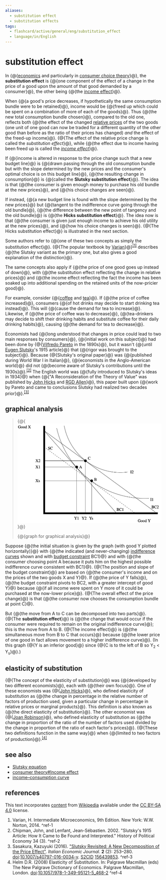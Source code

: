 ```yaml
---
aliases:
  - substitution effect
  - substitution effects
tags:
  - flashcard/active/general/eng/substitution_effect
  - language/in/English
---
```


# substitution effect

In {@{[economics](economics.md) and particularly in [consumer choice theory](consumer%20choice.md)}@}, the __substitution effect__ is {@{one component of the effect of a change in the price of a good upon the amount of that good demanded by a consumer}@}, the other being {@{the [income effect](consumer%20choice.md#income%20effect)}@}. <!--SR:!2028-12-29,1176,352!2026-11-17,517,312!2025-11-30,294,332-->

When {@{a good's price decreases, if hypothetically the same consumption bundle were to be retained}@}, income would be {@{freed up which could be spent on a combination of more of each of the goods}@}. Thus {@{the new total consumption bundle chosen}@}, compared to the old one, reflects both {@{the effect of the changed [relative prices](relative%20price.md) of the two goods (one unit of one good can now be traded for a different quantity of the other good than before as the ratio of their prices has changed) _and_ the effect of the freed-up income}@}. {@{The effect of the relative price change is called the _substitution effect_}@}, while {@{the effect due to income having been freed up is called the _[income effect](consumer%20choice.md#income%20effect)_}@}. <!--SR:!2025-11-11,281,332!2025-12-03,297,332!2028-01-24,841,332!2026-04-02,339,292!2025-12-05,299,332!2027-12-12,846,332-->

If {@{income is altered in response to the price change such that a new budget line}@} is {@{drawn passing through the old consumption bundle but with the slope determined by the new prices and the consumer's optimal choice is on this budget line}@}, {@{the resulting change in consumption}@} is {@{called the __Slutsky substitution effect__}@}. The idea is that {@{the consumer is given enough money to purchase his old bundle at the new prices}@}, and {@{his choice changes are seen}@}. <!--SR:!2029-01-11,1185,352!2026-09-03,392,272!2025-12-04,298,332!2026-08-28,479,312!2027-09-20,786,332!2025-12-04,298,332-->

If instead, {@{a new budget line is found with the slope determined by the new prices}@} but {@{tangent to the indifference curve going through the old bundle}@}, {@{the difference between the new point of tangency and the old bundle}@} is {@{the __Hicks substitution effect__}@}. The idea now is that {@{the consumer is given just enough income to achieve his old utility at the new prices}@}, and {@{how his choice changes is seen}@}. {@{The Hicks substitution effect}@} is illustrated in the next section. <!--SR:!2026-05-08,272,292!2026-04-15,349,292!2025-11-05,276,332!2026-04-03,340,292!2025-12-05,299,332!2028-12-25,1173,352!2025-11-02,274,332-->

Some authors refer to {@{one of these two concepts as simply the substitution effect}@}. {@{The popular textbook by [Varian](Hal%20Varian.md)}@}<sup>[\[1\]](#^ref-1)</sup> describes {@{the Slutsky variant as the primary one, but also gives a good explanation of the distinction}@}. <!--SR:!2025-11-02,274,332!2025-11-30,294,332!2026-11-20,539,312-->

The same concepts also apply if {@{the price of one good goes up instead of down}@}, with {@{the substitution effect reflecting the change in relative prices}@} and {@{the income effect reflecting the fact the income has been soaked up into additional spending on the retained units of the now-pricier good}@}. <!--SR:!2025-12-03,297,332!2027-09-30,802,332!2027-10-16,815,332-->

For example, consider {@{[coffee](coffee.md) and [tea](tea.md)}@}. If {@{the price of coffee increased}@}, consumers {@{of hot drinks may decide to start drinking tea instead}@}. This will {@{cause the demand for tea to increase}@}. Likewise, if {@{the price of coffee was to decrease}@}, {@{tea-drinkers may decide to shift their drinking habits and substitute coffee for their daily drinking habits}@}, causing {@{the demand for tea to decrease}@}. <!--SR:!2027-10-02,803,332!2025-12-01,295,332!2025-11-01,273,332!2027-08-24,773,332!2025-12-04,298,332!2027-04-15,673,332!2025-12-01,295,332-->

Economists had {@{long understood that changes in price could lead to two main responses by consumers}@}, {@{initial work on this subject}@} had been done by {@{[Vilfredo Pareto](Vilfredo%20Pareto.md) in the 1890s}@}, but it wasn't {@{until [Eugen Slutsky](Eugen%20Slutsky.md)'s 1915 article}@} that {@{rigor was brought to the subject}@}. Because {@{Slutsky's original paper}@} was {@{published during World War I in Italian}@}, {@{economists in the Anglo-American world}@} did not {@{become aware of Slutsky's contributions until the 1930s}@}.<sup>[\[2\]](#^ref-2)</sup> The English world was {@{fully introduced to Slutsky's ideas in 1934}@} when {@{"A Reconsideration of the Theory of Value" was published by [John Hicks](John%20Hicks.md) and [RGD Allen](R.%20G.%20D.%20Allen.md)}@}, this paper built upon {@{work by Pareto and came to conclusions Slutsky had realized two decades prior}@}.<sup>[\[3\]](#^ref-3)</sup> <!--SR:!2025-11-07,278,332!2025-12-03,297,332!2026-07-04,441,312!2028-03-12,915,332!2025-12-02,296,332!2025-12-01,295,332!2027-06-28,658,312!2026-11-16,535,312!2026-02-22,337,292!2026-07-03,440,312!2026-01-19,103,383!2026-01-18,102,383-->

## graphical analysis

> {@{![graph for graphical analysis](../../archives/Wikimedia%20Commons/Hicks%20Substitution%20effect.svg)}@}
>
> {@{graph for graphical analysis}@} <!--SR:!2025-12-06,300,332!2025-12-02,296,332-->

Suppose {@{the initial situation is given by the graph (with good Y plotted horizontally)}@} with {@{the indicated (and never-changing) [indifference curves](indifference%20curve.md) shown and with [budget constraint](budget%20constraint.md) BC1}@} and with {@{the consumer choosing point A because it puts him on the highest possible indifference curve consistent with BC1}@}. {@{The position and slope of the budget constraint}@} are based on {@{the consumer's income and on the prices of the two goods X and Y}@}. If {@{the price of Y falls}@}, {@{the budget constraint pivots to BC2, with a greater intercept of good Y}@} because {@{if all income were spent on Y more of it could be purchased at the now-lower price}@}. {@{The overall effect of the price change}@} is that {@{the consumer now chooses the consumption bundle at point C}@}. <!--SR:!2027-08-15,764,332!2025-12-06,300,332!2026-02-23,311,292!2025-12-06,300,332!2025-10-27,269,332!2025-11-30,294,332!2026-11-02,502,312!2027-10-09,809,332!2025-11-10,280,332!2025-10-15,260,332-->

But {@{the move from A to C can be decomposed into two parts}@}. {@{The __substitution effect__}@} is {@{the change that would occur if the consumer were required to remain on the original indifference curve}@}; this is the move from A to B. {@{The income effect}@} is {@{the simultaneous move from B to C that occurs}@} because {@{the lower price of one good in fact allows movement to a higher indifference curve}@}. (In this graph {@{Y is an inferior good}@} since {@{C is to the left of B so Y<sub>2</sub> < Y<sub>s</sub>}@}.) <!--SR:!2025-12-02,296,332!2025-11-09,279,332!2025-12-05,299,332!2027-04-14,672,332!2025-12-05,299,332!2025-10-25,267,330!2025-11-11,281,332!2026-04-04,340,292-->

## elasticity of substitution

{@{The concept of the elasticity of substitution}@} was {@{developed by two different economists}@}, each with {@{their own focus}@}. One of these economists was {@{[John Hicks](John%20Hicks.md)}@}, who defined elasticity of substitution as {@{the change in percentage in the relative number of factors of production used, given a particular change in percentage in relative prices or marginal products}@}. This definition is also known as {@{the direct elasticity of substitution}@}. The other economist was {@{[Joan Robinson](Joan%20Robinson.md)}@}, who defined elasticity of substitution as {@{the change in proportion of the ratio of the number of factors used divided by the change in proportion of the ratio of each factor's prices}@}. {@{These two definitions function in the same way}@} when {@{limited to two factors of production}@}.<sup>[\[4\]](#^ref-4)</sup> <!--SR:!2025-11-06,277,332!2027-09-25,798,332!2025-10-26,268,332!2025-11-12,282,332!2026-09-02,377,232!2026-02-16,331,292!2026-05-26,416,312!2026-04-11,346,292!2027-03-14,652,332!2025-12-06,300,332-->

## see also

- [Slutsky equation](Slutsky%20equation.md)
- [consumer theory#Income effect](consumer%20choice.md#income%20effect)
- [income–consumption curve](income–consumption%20curve.md)

## references

This text incorporates [content](https://en.wikipedia.org/wiki/substitution_effect) from [Wikipedia](Wikipedia.md) available under the [CC BY-SA 4.0](https://creativecommons.org/licenses/by-sa/4.0/) license.

1. Varian, H. Intermediate Microeconomics, 9th Edition. New York: W.W. Norton, 2014. <a id="^ref-1"></a>^ref-1
2. Chipman, John, and Lenfant, Jean-Sébastien. 2002. "Slutsky's 1915 Article: How It Came to Be Found and Interpreted." History of Political Economy 34 (3). <a id="^ref-2"></a>^ref-2
3. Sasakura, Kazuyuki (2016). ["Slutsky Revisited: A New Decomposition of the Price Effect"](https://doi.org/10.1007%2Fs40797-016-0034-y). _Italian Economic Journal_. __2__ (2): 253–280. [doi](digital%20object%20identifier.md):[10.1007/s40797-016-0034-y](https://doi.org/10.1007%2Fs40797-016-0034-y). [S2CID](Semantic%20Scholar.md#S2CID) [156439853](https://api.semanticscholar.org/CorpusID:156439853). <a id="^ref-3"></a>^ref-3
4. Helm D.R. (2008) Elasticity of Substitution. In: Palgrave Macmillan (eds) The New Palgrave Dictionary of Economics. Palgrave Macmillan, London. [doi](digital%20object%20identifier.md):[10.1057/978-1-349-95121-5_468-2](https://doi.org/10.1057%2F978-1-349-95121-5_468-2) <a id="^ref-4"></a>^ref-4
